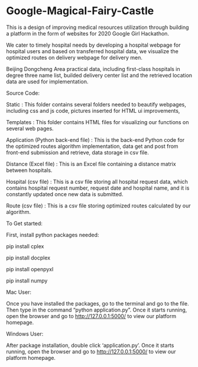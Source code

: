 # Google-Magical-Fairy-Castle
This is a design of improving medical resources utilization through building a platform in the form of websites for 2020 Google Girl Hackathon. 

We cater to timely hospital needs by developing a hospital webpage for hospital users and based on transferred hospital data, we visualize the optimized routes on delivery webpage for delivery men.  

Beijing Dongcheng Area practical data, including first-class hospitals in degree three name list, builded delivery center list and the retrieved location data are used for implementation. 

Source Code:

Static : This folder contains several folders needed to beautify webpages, including css and js code, pictures inserted for HTML ui improvements, 

Templates : This folder contains HTML files for visualizing our functions on several web pages.

Application (Python back-end file) : This is the back-end Python code for the optimized routes algorithm implementation, data get and post from front-end submission and retrieve, data storage in csv file.   

Distance (Excel file) : This is an Excel file containing a distance matrix between hospitals. 

Hospital (csv file) : This is a csv file storing all hospital request data, which contains hospital request number, request date and hospital name, and it is constantly updated once new data is submitted. 

Route (csv file) : This is a csv file storing optimized routes calculated by our algorithm. 


To Get started: 

First, install python packages needed:

pip install cplex

pip install docplex

pip install openpyxl

pip install numpy


Mac User:

Once you have installed the packages, go to the terminal and go to the file. Then type in the command “python application.py”. Once it starts running, open the browser and go to http://127.0.0.1:5000/ to view our platform homepage.

Windows User:

After package installation, double click ‘application.py’. Once it starts running, open the browser and go to http://127.0.0.1:5000/ to view our platform homepage. 
